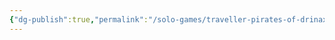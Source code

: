 ```yaml
---
{"dg-publish":true,"permalink":"/solo-games/traveller-pirates-of-drinax/play/p-cs/pirates-of-drinax-harrier-ship-excalidraw/","tags":["excalidraw"],"noteIcon":""}
---
```

<style> .container {font-family: sans-serif; text-align: center;} .button-wrapper button {z-index: 1;height: 40px; width: 100px; margin: 10px;padding: 5px;} .excalidraw .App-menu_top .buttonList { display: flex;} .excalidraw-wrapper { height: 800px; margin: 50px; position: relative;} :root[dir="ltr"] .excalidraw .layer-ui__wrapper .zen-mode-transition.App-menu_bottom--transition-left {transform: none;} </style><script src="https://cdn.jsdelivr.net/npm/react@17/umd/react.production.min.js"></script><script src="https://cdn.jsdelivr.net/npm/react-dom@17/umd/react-dom.production.min.js"></script><script type="text/javascript" src="https://cdn.jsdelivr.net/npm/@excalidraw/excalidraw@0/dist/excalidraw.production.min.js"></script><div id="Pirates_of_Drinax_Harrier_Shipexcalidraw.md"></div><script>(function(){const InitialData={"type":"excalidraw","version":2,"source":"https://github.com/zsviczian/obsidian-excalidraw-plugin/releases/tag/2.2.7","elements":[{"type":"image","version":386,"versionNonce":614444679,"index":"a0","isDeleted":false,"id":"hDH6I4wlxRaFsG-9w3OvM","fillStyle":"hachure","strokeWidth":1,"strokeStyle":"solid","roughness":1,"opacity":100,"angle":0,"x":-2355.821792915017,"y":-448.8262867647059,"strokeColor":"transparent","backgroundColor":"transparent","width":1734.2609977382087,"height":1234.4566129733778,"seed":1032583618,"groupIds":[],"frameId":null,"roundness":null,"boundElements":[],"updated":1719978106055,"link":null,"locked":true,"status":"pending","fileId":"f182b4e884b83550e84ccf648f56a80bc93cc968","scale":[1,1]},{"type":"image","version":252,"versionNonce":962437481,"index":"a1","isDeleted":false,"id":"CVDC_ZJGJ5vAZlc08keTb","fillStyle":"hachure","strokeWidth":1,"strokeStyle":"solid","roughness":1,"opacity":100,"angle":0,"x":-3263.4094953271274,"y":1026.5729314678758,"strokeColor":"transparent","backgroundColor":"transparent","width":1200.4954954954953,"height":1798.259459459459,"seed":238915074,"groupIds":[],"frameId":null,"roundness":null,"boundElements":[],"updated":1719978106055,"link":null,"locked":true,"status":"pending","fileId":"bd94e6ac96ddb6997a2f4d4d4fd4fa1f0f95173b","scale":[1,1]},{"type":"image","version":274,"versionNonce":1305888167,"index":"a2","isDeleted":false,"id":"byyeVUz_36ribm7hGYHe5","fillStyle":"hachure","strokeWidth":1,"strokeStyle":"solid","roughness":1,"opacity":100,"angle":0,"x":-1999.1635493811816,"y":1026.5729314678758,"strokeColor":"transparent","backgroundColor":"transparent","width":1321.3729729729728,"height":1837.9999999999998,"seed":323803678,"groupIds":[],"frameId":null,"roundness":null,"boundElements":[],"updated":1719978106055,"link":null,"locked":true,"status":"pending","fileId":"d1390a7057c97cefe4df83ab009c11da69d117ce","scale":[1,1]},{"type":"text","version":218,"versionNonce":1440189513,"index":"a3","isDeleted":false,"id":"VfqRl39a","fillStyle":"hachure","strokeWidth":1,"strokeStyle":"solid","roughness":1,"opacity":100,"angle":0,"x":-4185.703998140744,"y":2522.9241363740716,"strokeColor":"#1e1e1e","backgroundColor":"transparent","width":613.845458984375,"height":137.36602673022426,"seed":318104654,"groupIds":[],"frameId":null,"roundness":null,"boundElements":[],"updated":1719978106055,"link":null,"locked":false,"fontSize":109.89282138417941,"fontFamily":1,"text":"Cash: 340k","rawText":"Cash: 340k","textAlign":"left","verticalAlign":"top","containerId":null,"originalText":"Cash: 340k","autoResize":true,"lineHeight":1.25},{"type":"text","version":290,"versionNonce":1047328967,"index":"a4","isDeleted":false,"id":"FRW3oXf7","fillStyle":"hachure","strokeWidth":1,"strokeStyle":"solid","roughness":1,"opacity":100,"angle":0,"x":-4156.544618451531,"y":1486.1432233198425,"strokeColor":"#1e1e1e","backgroundColor":"transparent","width":889.1414184570312,"height":73.12553567161603,"seed":475483598,"groupIds":[],"frameId":null,"roundness":null,"boundElements":[],"updated":1719978106055,"link":null,"locked":false,"fontSize":58.500428537292834,"fontFamily":1,"text":"20 tons x parsec jump of fuel","rawText":"20 tons x parsec jump of fuel","textAlign":"left","verticalAlign":"top","containerId":null,"originalText":"20 tons x parsec jump of fuel","autoResize":true,"lineHeight":1.25},{"type":"text","version":62,"versionNonce":1704008489,"index":"a5","isDeleted":false,"id":"78Uenc0k","fillStyle":"hachure","strokeWidth":1,"strokeStyle":"solid","roughness":1,"opacity":100,"angle":0,"x":-2639.5702237519936,"y":1542.1658844701578,"strokeColor":"#1e1e1e","backgroundColor":"transparent","width":90.31756591796875,"height":29.01055866014485,"seed":18967438,"groupIds":[],"frameId":null,"roundness":null,"boundElements":[],"updated":1719978106055,"link":null,"locked":false,"fontSize":23.20844692811588,"fontFamily":1,"text":"Current:","rawText":"Current:","textAlign":"left","verticalAlign":"top","containerId":null,"originalText":"Current:","autoResize":true,"lineHeight":1.25},{"type":"text","version":7,"versionNonce":1275086823,"index":"a6","isDeleted":false,"id":"8qaNKslq","fillStyle":"hachure","strokeWidth":1,"strokeStyle":"solid","roughness":1,"opacity":100,"angle":0,"x":-2509.3278265815698,"y":1544.6070836705444,"strokeColor":"#1e1e1e","backgroundColor":"transparent","width":27.8599853515625,"height":25,"seed":1944312082,"groupIds":[],"frameId":null,"roundness":null,"boundElements":[],"updated":1719978106055,"link":null,"locked":false,"fontSize":20,"fontFamily":1,"text":"32","rawText":"32","textAlign":"left","verticalAlign":"top","containerId":null,"originalText":"32","autoResize":true,"lineHeight":1.25},{"type":"text","version":323,"versionNonce":687197705,"index":"a7","isDeleted":false,"id":"C4XSrSTc","fillStyle":"hachure","strokeWidth":1,"strokeStyle":"solid","roughness":1,"opacity":100,"angle":0,"x":-4160.053790872244,"y":2202.425922970593,"strokeColor":"#1e1e1e","backgroundColor":"transparent","width":769.9946899414062,"height":97.72727272727266,"seed":280514244,"groupIds":[],"frameId":null,"roundness":null,"boundElements":[],"updated":1719978106055,"link":null,"locked":false,"fontSize":78.18181818181813,"fontFamily":1,"text":"Mail job profit: 109k","rawText":"Mail job profit: 109k","textAlign":"left","verticalAlign":"top","containerId":null,"originalText":"Mail job profit: 109k","autoResize":true,"lineHeight":1.25},{"type":"text","version":274,"versionNonce":1687991047,"index":"a8","isDeleted":false,"id":"0qGzqujL","fillStyle":"hachure","strokeWidth":1,"strokeStyle":"solid","roughness":1,"opacity":100,"angle":0,"x":-4158.716947426365,"y":1567.2480288160505,"strokeColor":"#1e1e1e","backgroundColor":"transparent","width":637.2608642578125,"height":571.7443060701423,"seed":2043857788,"groupIds":[],"frameId":null,"roundness":null,"boundElements":[],"updated":1719978106055,"link":null,"locked":false,"fontSize":65.34220640801627,"fontFamily":1,"text":"Refill:\nRefined 500Cr/ton\nUnrefined 100Cr/ton\n\n1 jump refill\nRefined 10k\nUnrefined 2k","rawText":"Refill:\nRefined 500Cr/ton\nUnrefined 100Cr/ton\n\n1 jump refill\nRefined 10k\nUnrefined 2k","textAlign":"left","verticalAlign":"top","containerId":null,"originalText":"Refill:\nRefined 500Cr/ton\nUnrefined 100Cr/ton\n\n1 jump refill\nRefined 10k\nUnrefined 2k","autoResize":true,"lineHeight":1.25},{"type":"text","version":433,"versionNonce":1191257321,"index":"a9","isDeleted":false,"id":"ytw3sNiG","fillStyle":"hachure","strokeWidth":1,"strokeStyle":"solid","roughness":1,"opacity":100,"angle":0,"x":-3241.2594437387297,"y":2913.6881553318904,"strokeColor":"#1e1e1e","backgroundColor":"transparent","width":1852.525146484375,"height":686.8301336511213,"seed":1059836848,"groupIds":[],"frameId":null,"roundness":null,"boundElements":[],"updated":1719978106055,"link":null,"locked":false,"fontSize":109.89282138417941,"fontFamily":1,"text":"Repairements done:\nFixed Turret (1 SShare)\nFixed Manoeuvre Drive (2 SShare)\nFixed Jump Drive (2 SShare)\n","rawText":"Repairements done:\nFixed Turret (1 SShare)\nFixed Manoeuvre Drive (2 SShare)\nFixed Jump Drive (2 SShare)\n","textAlign":"left","verticalAlign":"top","containerId":null,"originalText":"Repairements done:\nFixed Turret (1 SShare)\nFixed Manoeuvre Drive (2 SShare)\nFixed Jump Drive (2 SShare)\n","autoResize":true,"lineHeight":1.25}],"appState":{"theme":"light","viewBackgroundColor":"#ffffff","currentItemStrokeColor":"#1e1e1e","currentItemBackgroundColor":"transparent","currentItemFillStyle":"hachure","currentItemStrokeWidth":1,"currentItemStrokeStyle":"solid","currentItemRoughness":1,"currentItemOpacity":100,"currentItemFontFamily":1,"currentItemFontSize":20,"currentItemTextAlign":"left","currentItemStartArrowhead":null,"currentItemEndArrowhead":"arrow","scrollX":4540.913646658776,"scrollY":1063.685248890847,"zoom":{"value":0.25},"currentItemRoundness":"round","gridSize":null,"gridColor":{"Bold":"#C9C9C9FF","Regular":"#EDEDEDFF"},"currentStrokeOptions":null,"previousGridSize":null,"frameRendering":{"enabled":true,"clip":true,"name":true,"outline":true},"objectsSnapModeEnabled":false},"files":{}};InitialData.scrollToContent=true;App=()=>{const e=React.useRef(null),t=React.useRef(null),[n,i]=React.useState({width:void 0,height:void 0});return React.useEffect(()=>{i({width:t.current.getBoundingClientRect().width,height:t.current.getBoundingClientRect().height});const e=()=>{i({width:t.current.getBoundingClientRect().width,height:t.current.getBoundingClientRect().height})};return window.addEventListener("resize",e),()=>window.removeEventListener("resize",e)},[t]),React.createElement(React.Fragment,null,React.createElement("div",{className:"excalidraw-wrapper",ref:t},React.createElement(ExcalidrawLib.Excalidraw,{ref:e,width:n.width,height:n.height,initialData:InitialData,viewModeEnabled:!0,zenModeEnabled:!0,gridModeEnabled:!1})))},excalidrawWrapper=document.getElementById("Pirates_of_Drinax_Harrier_Shipexcalidraw.md");ReactDOM.render(React.createElement(App),excalidrawWrapper);})();</script>